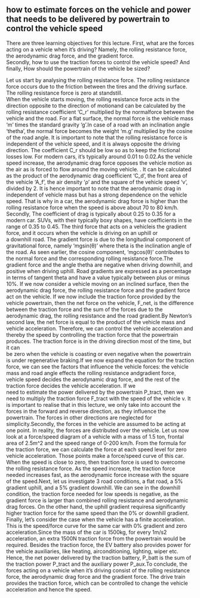 ## how to estimate forces on the vehicle and power that needs to be delivered by powertrain to control the vehicle speed

There are three learning objectives for this lecture. 
    First, what are the forces acting on a vehicle when it’s driving? 
      Namely, the rolling resistance force, the aerodynamic drag force, and the gradient force.  
    Secondly, how to use the traction forces to control the vehicle speed?
    And finally, How should the powertrain of the vehicle be sized?
    
Let us start by analysing the rolling resistance force. The rolling resistance force occurs due to the 
friction between the tires and the driving surface. The rolling resistance force is zero at standstill.  
When the vehicle starts moving, the rolling resistance force acts in the direction opposite to the 
direction of motionand can be calculated by the rolling resistance coefficient ‘C_r’ multiplied by the 
normalforce between the vehicle and the road. For a flat surface, the normal force is the vehicle mass 
‘m’ times the standard gravity ‘g’.In case of a road with an inclination angle ‘thetha’, the normal 
force becomes the weight ‘m.g’ multiplied by the cosine of the road angle. It is important to note that 
the rolling resistance force is independent of the vehicle speed, and it is always opposite the driving 
direction.  The coefficient C_r should be low so as to keep the frictional losses low. For modern cars, 
it’s typically around 0.01 to 0.02.As the vehicle speed increase, the aerodynamic drag force opposes the 
vehicle motion as the air as is forced to flow around the moving vehicle. . It can be calculated as the 
product of the aerodynamic drag coefficient ‘C_d’, the front area of the vehicle ‘A_f’, the air density 
‘ρ’ and the square of the vehicle speed ‘v’, divided by 2. It is hence important to note that the 
aerodynamic drag in independent of vehicle mass but has a strong dependence on the vehicle speed. That is 
why in a car, the aerodynamic drag force is higher than the rolling resistance force when the speed is 
above about 70 to 80 km/h. Secondly, The coefficient of drag is typically about 0.25 to 0.35 for a modern 
car. SUVs, with their typically boxy shapes, have coefficients in the range of 0.35 to 0.45. The third force 
that acts on a vehicleis the gradient force, and it occurs when the vehicle is driving  on  an  uphill  or  
a  downhill  road.    The  gradient  force  is  due  to  the  longitudinal component of gravitational force, 
namely ‘mgsin(θ)’ where theta is the inclination angle of the road. As seen earlier, the cosine component, 
‘mgcos(θ)’ contributes to the normal force and the corresponding rolling resistance force.The gradient force 
and the angle thetha are negative when driving downhill, and positive when driving uphill.  Road gradients 
are expressed as a percentage in terms of tangent theta and have a value typically between plus or minus 10%. 
If we now consider a vehicle moving on an inclined surface, then the aerodynamic drag force, the rolling 
resistance force and the gradient force act on the vehicle.  If we now include the traction force provided 
by the vehicle powertrain, then the net force on the vehicle, F_net, is the difference between the traction 
force and the sum of the forces due to the aerodynamic drag, the rolling resistance and the road gradient.By 
Newton’s second law, the net force is equal to the product of the vehicle mass and vehicle acceleration. 
Therefore, we can control the vehicle acceleration and thereby the speed by controlling the traction force 
that the powertrain produces. The traction force is in the driving direction most of  the  time,  but  it  can  
be  zero  when  the  vehicle  is  coasting  or  even  negative  when  the powertrain is under regenerative 
braking.If we now expand the equation for the traction force, we can see the factors that influence the vehicle 
forces: the vehicle mass and road angle effects the rolling resistance andgradient force, vehicle speed decides 
the aerodynamic drag force, and the rest of the traction force decides  the  vehicle  acceleration.    If  we  
need  to  estimate  the  power  delivered  by  the powertrain P_tract, then we need to multiply the traction 
force F_tract with the speed of the vehicle v. It is important to realise that in this lecture, we only take 
into account the forces in the forward and reverse direction, as they influence the powertrain. The forces in 
other directions are neglected for simplicity.Secondly, the forces in the vehicle are assumed to be acting at 
one point. In reality, the forces are distributed over the vehicle. Let us now look at a force/speed diagram of 
a vehicle with a mass of 1.5 ton, frontal area of 2.5m^2 and the speed range of 0-200 km/h.  From the formula 
for the traction force, we can calculate the force at each speed level for zero vehicle acceleration. Those points 
make a force/speed curve of this car.  When the speed is close to zero, then traction force is used to overcome  
the  rolling  resistance  force.    As  the  speed  increase,  the  traction  force  needed increases fast, as 
the aerodynamic force increase with the square of the speed.Next, let us investigate 3 road conditions, a flat 
road, a 5% gradient uphill, and a 5% gradient downhill.  We can see in the downhill condition, the traction force 
needed for low speeds is negative, as the gradient force is larger than combined rolling resistance and aerodynamic 
drag forces.  On the other hand, the uphill gradient requiresa significantly higher traction force for the same 
speed than the 0% or downhill gradient. Finally,  let’s  consider  the  case  when  the  vehicle  has  a  finite 
acceleration. This  is  the speed/force curve for the same car with 0% gradient and zero acceleration.Since the 
mass of the  car  is  1500kg,  for  every  1m/s2  acceleration,  an  extra  1500N  traction  force  from  the 
powertrain would be required. Besides the traction force, the EV battery also provides power for the vehicle 
auxiliaries, like heating, airconditioning, lighting, wiper etc. Hence, the net power delivered by the traction 
battery, P_batt is the sum of the traction power P_tract and the auxiliary power P_aux.To conclude, the forces 
acting on a vehicle when it’s driving consist of the rolling resistance force, the aerodynamic drag force and the 
gradient force. The drive train provides the traction force, which can be controlled to change the vehicle 
acceleration and hence the speed.

